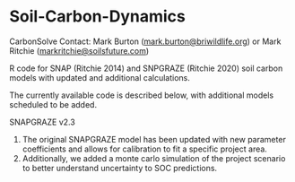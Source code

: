 # Soil-Carbon-Dynamics
CarbonSolve 
Contact: Mark Burton (mark.burton@briwildlife.org) or Mark Ritchie (markritchie@soilsfuture.com)

R code for SNAP (Ritchie 2014) and SNPGRAZE (Ritchie 2020) soil carbon models with updated and additional calculations. 

The currently available code is described below, with additional models scheduled to be added. 

SNAPGRAZE v2.3
1. The original SNAPGRAZE model has been updated with new parameter coefficients and allows for calibration to fit a specific project area.
2. Additionally, we added a monte carlo simulation of the project scenario to better understand uncertainty to SOC predictions.
